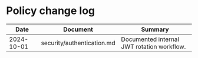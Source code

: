 # Policy change log

| Date | Document | Summary |
| --- | --- | --- |
| 2024-10-01 | security/authentication.md | Documented internal JWT rotation workflow. |
